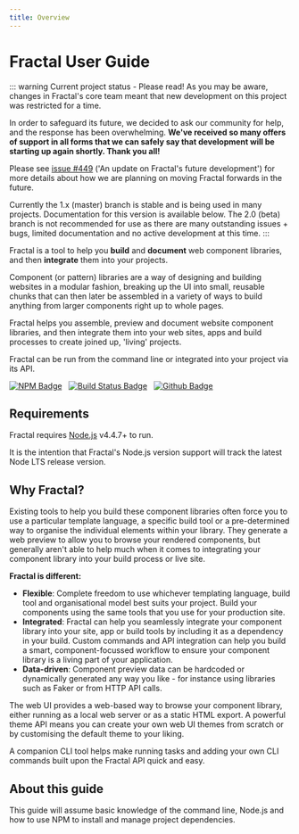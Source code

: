```yaml
---
title: Overview
---
```


# Fractal User Guide

::: warning Current project status - Please read!
As you may be aware, changes in Fractal's core team meant that new development on this project was restricted for a time.

In order to safeguard its future, we decided to ask our community for help, and the response has been overwhelming. **We've received so many offers of support in all forms that we can safely say that development will be starting up again shortly. Thank you all!**

Please see [issue #449](https://github.com/frctl/fractal/issues/449) ('An update on Fractal's future development') for more details about how we are planning on moving Fractal forwards in the future.

Currently the 1.x (master) branch is stable and is being used in many projects. Documentation for this version is available below. The 2.0 (beta) branch is not recommended for use as there are many outstanding issues + bugs, limited documentation and no active development at this time.
:::


Fractal is a tool to help you **build** and **document** web component libraries, and then **integrate** them into your projects.

Component (or pattern) libraries are a way of designing and building websites in a modular fashion, breaking up the UI into small, reusable chunks that can then later be assembled in a variety of ways to build anything from larger components right up to whole pages.

Fractal helps you assemble, preview and document website component libraries, and then integrate them into your web sites, apps and build processes to create joined up, 'living' projects.

Fractal can be run from the command line or integrated into your project via its API.

<div style="margin-bottom: 15px;">
<a style="margin-right: 8px;" target="_blank" href="https://www.npmjs.com/package/@frctl/fractal"><img src="https://img.shields.io/npm/v/@frctl/fractal.svg?style=flat-square" alt="NPM Badge"/></a>
<a style="margin-right: 8px;" target="_blank" href="https://travis-ci.org/frctl/fractal"><img src="https://img.shields.io/travis/frctl/fractal/master.svg?style=flat-square" alt="Build Status Badge"/></a>
<a style="margin-right: 8px;" target="_blank" href="http://github.com/frctl/fractal"><img src="https://img.shields.io/github/stars/frctl/fractal.svg?style=social&label=Star" alt="Github Badge"/></a>
</div>

## Requirements

Fractal requires [Node.js](https://nodejs.org) v4.4.7+ to run.

It is the intention that Fractal's Node.js version support will track the latest Node LTS release version.

## Why Fractal?

Existing tools to help you build these component libraries often force you to use a particular template language, a specific build tool or a pre-determined way to organise the individual elements within your library. They generate a web preview to allow you to browse your rendered components, but generally aren't able to help much when it comes to integrating your component library into your build process or live site.

**Fractal is different:**

* **Flexible**: Complete freedom to use whichever templating language, build tool and organisational model best suits your project. Build your components using the same tools that you use for your production site.
* **Integrated**: Fractal can help you seamlessly integrate your component library into your site, app or build tools by including it as a dependency in your build. Custom commands and API integration can help you build a smart, component-focussed workflow to ensure your component library is a living part of your application.
* **Data-driven**: Component preview data can be hardcoded or dynamically generated any way you like - for instance using libraries such as Faker or from HTTP API calls.

The web UI provides a web-based way to browse your component library, either running as a local web server or as a static HTML export. A powerful theme API means you can create your own web UI themes from scratch or by customising the default theme to your liking.

A companion CLI tool helps make running tasks and adding your own CLI commands built upon the Fractal API quick and easy.


## About this guide

This guide will assume basic knowledge of the command line, Node.js and how to use NPM to install and manage project dependencies.
